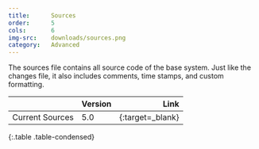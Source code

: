 ```yaml
---
title:      Sources
order:      5
cols:       6
img-src:    downloads/sources.png
category:   Advanced
---
```

The sources file contains all source code of the base system. Just like the changes file, it also includes comments, time stamps, and custom formatting.

|                   | Version | Link                                                      |
| ----------------- |:------- | ---------------------------------------------------------:|
| Current Sources   | 5.0     | [<i class="fa fa-download"></i>][sources]{:target=_blank} |
{:.table .table-condensed}

[sources]: http://ftp.squeak.org/5.0/SqueakV50.sources.zip
